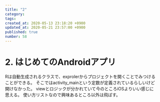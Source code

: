 ```yaml
---
title: "2"
category: 
tags: 
created_at: 2020-05-13 23:18:20 +0900
updated_at: 2020-05-21 23:57:00 +0900
published: true
number: 58
---
```


# 2. はじめてのAndroidアプリ
Rは自動生成されるクラスで、exprolerからプロジェクトを開くことでみつけることができる。
そこではactivity_mainという定数が定義されているらしいけど開けなかった。
viewとロジックが分かれていて今のところiOSよりいい感じに思える。
使い方リストなので興味あるところ以外は飛ばす。
